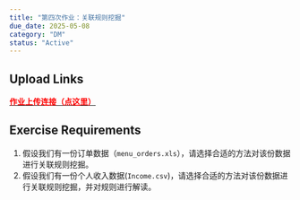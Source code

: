 ```yaml
---
title: "第四次作业：关联规则挖掘"
due_date: 2025-05-08
category: "DM"
status: "Active"
---
```


## Upload Links

[<span style="color:red; font-weight:bold">作业上传连接（点这里）</span>](https://pan.hunnu.edu.cn/u/d/f2f4d979665c40dbad1e/)

## Exercise Requirements
1. 假设我们有一份订单数据（`menu_orders.xls`），请选择合适的方法对该份数据进行关联规则挖掘。
2. 假设我们有一份个人收入数据(`Income.csv`)，请选择合适的方法对该份数据进行关联规则挖掘，并对规则进行解读。